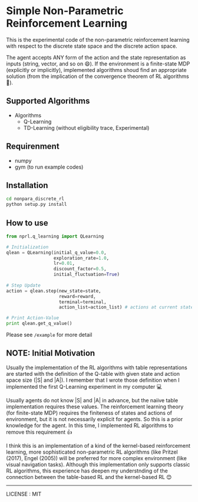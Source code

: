 # Simple Non-Parametric Reinforcement Learning

This is the experimental code of the non-parametric reinforcement learning with respect to the discrete state space and the discrete action space.

The agent accepts ANY form of the action and the state representation as inputs (string, vector, and so on 😄). If the environment is a finite-state MDP (explicitly or implicitly), implemented algorithms shoud find an appropriate solution (from the implication of the convergence theorem of RL algorithms 📖).

## Supported Algorithms
- Algorithms
	- Q-Learning
	- TD-Learning (without eligibility trace, Experimental)

## Requirenment
- numpy
- gym (to run example codes)

## Installation
```bash
cd nonpara_discrete_rl
python setup.py install
```

## How to use
```python
from nprl.q_learning import QLearning

# Initialization
qlean = QLearning(initial_q_value=0.0,
                  exploration_rate=1.0,
                  lr=0.01,
                  discount_factor=0.5,
                  initial_fluctuation=True)
                     
# Step Update
action = qlean.step(new_state=state,
                    reward=reward,
                    terminal=terminal,
                    action_list=action_list) # actions at current state

# Print Action-Value
print qlean.get_q_value()
```

Please see ```/example``` for more detail 

## NOTE: Initial Motivation
Usually the implementation of the RL algorithms with table representations are started with the definition of the Q-table with given state and action space size (|S| and |A|). I remember that I wrote those definition when I implemented the first Q-Learning experiment in my computer 💻

Usually agents do not know |S| and |A| in advance, but the naiive table implementation requires these values. The reinforcement learning theory (for finite-state MDP) requires the finiteness of states and actions of environment, but it is not necessarily explicit for agents. So this is a prior knowledge for the agent. In this time, I implemented RL algorithms to remove this requirement 👍

I think this is an implementation of a kind of the kernel-based reinforcement learning, more sophisticated non-parametric RL algorithms (like Pritzel (2017), Engel (2005)) will be preferred for more complex environment (like visual navigation tasks). Although this implementation only supports classic RL algorithms, this experience has deepen my understnding of the connection between the table-based RL and the kernel-based RL 😊


----
LICENSE : MIT
